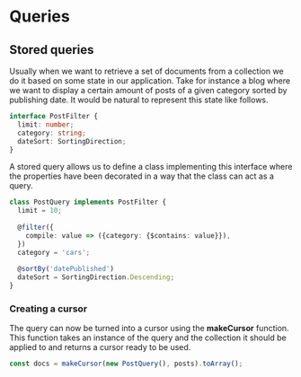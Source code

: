 # Queries

## Stored queries

Usually when we want to retrieve a set of documents from a collection we do it based on some state in our application. Take for instance a blog where we want to display a certain amount of posts of a given category sorted by publishing date. It would be natural to represent this state like follows.

```typescript
interface PostFilter {
  limit: number;
  category: string;
  dateSort: SortingDirection;
}
```

A stored query allows us to define a class implementing this interface where the properties have been decorated in a way that the class can act as a query.

```typescript
class PostQuery implements PostFilter {
  limit = 10;
  
  @filter({
    compile: value => ({category: {$contains: value}}),
  })
  category = 'cars';
  
  @sortBy('datePublished')
  dateSort = SortingDirection.Descending;
}
```

### Creating a cursor

The query can now be turned into a cursor using the **makeCursor** function. This function takes an instance of the query and the collection it should be applied to and returns a cursor ready to be used.

```typescript
const docs = makeCursor(new PostQuery(), posts).toArray();
```



